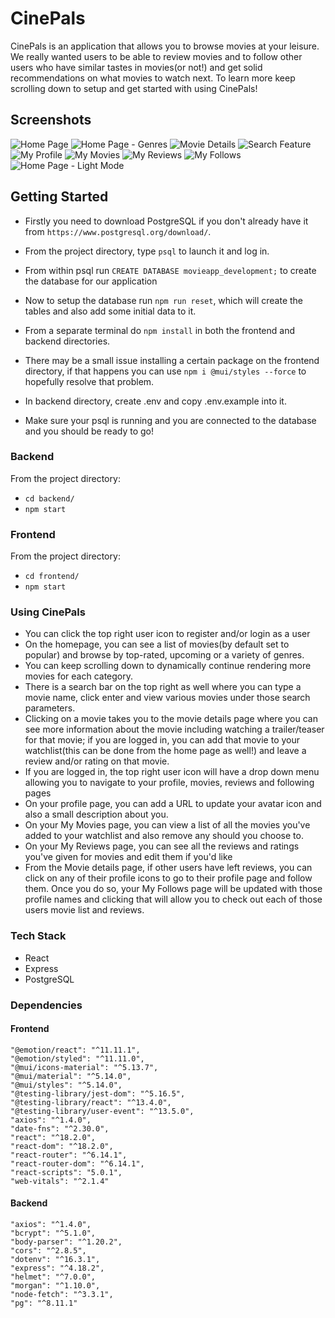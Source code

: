 # CinePals

CinePals is an application that allows you to browse movies at your leisure. We really wanted users to be able to review movies and to follow other users who have similar tastes in movies(or not!) and get solid recommendations on what movies to watch next. To learn more keep scrolling down to setup and get started with using CinePals!

## Screenshots

![Home Page]()
![Home Page - Genres]()
![Movie Details]()
![Search Feature]()
![My Profile]()
![My Movies]()
![My Reviews]()
![My Follows]()
![Home Page - Light Mode]()


## Getting Started

- Firstly you need to download PostgreSQL if you don't already have it from `https://www.postgresql.org/download/`.

- From the project directory, type `psql` to launch it and log in.

- From within psql run `CREATE DATABASE movieapp_development;` to create the database for our application

- Now to setup the database run `npm run reset`, which will create the tables and also add some initial data to it.

- From a separate terminal do `npm install` in both the frontend and backend directories.

- There may be a small issue installing a certain package on the frontend directory, if that happens you can use `npm i @mui/styles --force` to hopefully resolve that problem.

- In backend directory, create .env and copy .env.example into it.  

- Make sure your psql is running and you are connected to the database and you should be ready to go!

### Backend

From the project directory:
- `cd backend/`
- `npm start`

### Frontend

From the project directory:
- `cd frontend/`
- `npm start`


### Using CinePals

- You can click the top right user icon to register and/or login as a user
- On the homepage, you can see a list of movies(by default set to popular) and browse by top-rated, upcoming or a variety of genres.
- You can keep scrolling down to dynamically continue rendering more movies for each category.
- There is a search bar on the top right as well where you can type a movie name, click enter and view various movies under those search parameters.
- Clicking on a movie takes you to the movie details page where you can see more information about the movie including watching a trailer/teaser for that movie; if you are logged in, you can add that movie to your watchlist(this can be done from the home page as well!) and leave a review and/or rating on that movie.
- If you are logged in, the top right user icon will have a drop down menu allowing you to navigate to your profile, movies, reviews and following pages
- On your profile page, you can add a URL to update your avatar icon and also a small description about you.
- On your My Movies page, you can view a list of all the movies you've added to your watchlist and also remove any should you choose to.
- On your My Reviews page, you can see all the reviews and ratings you've given for movies and edit them if you'd like
- From the Movie details page, if other users have left reviews, you can click on any of their profile icons to go to their profile page and follow them. Once you do so, your My Follows page will be updated with those profile names and clicking that will allow you to check out each of those users movie list and reviews.


### Tech Stack

- React
- Express
- PostgreSQL


### Dependencies 

#### Frontend
    "@emotion/react": "^11.11.1",
    "@emotion/styled": "^11.11.0",
    "@mui/icons-material": "^5.13.7",
    "@mui/material": "^5.14.0",
    "@mui/styles": "^5.14.0",
    "@testing-library/jest-dom": "^5.16.5",
    "@testing-library/react": "^13.4.0",
    "@testing-library/user-event": "^13.5.0",
    "axios": "^1.4.0",
    "date-fns": "^2.30.0",
    "react": "^18.2.0",
    "react-dom": "^18.2.0",
    "react-router": "^6.14.1",
    "react-router-dom": "^6.14.1",
    "react-scripts": "5.0.1",
    "web-vitals": "^2.1.4"

#### Backend
    "axios": "^1.4.0",
    "bcrypt": "^5.1.0",
    "body-parser": "^1.20.2",
    "cors": "^2.8.5",
    "dotenv": "^16.3.1",
    "express": "^4.18.2",
    "helmet": "^7.0.0",
    "morgan": "^1.10.0",
    "node-fetch": "^3.3.1",
    "pg": "^8.11.1"